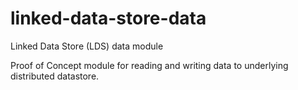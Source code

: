 # linked-data-store-data
Linked Data Store (LDS) data module

Proof of Concept module for reading and writing data to underlying distributed datastore.
